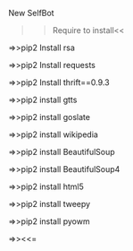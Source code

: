 New SelfBot

>>Require to install<<

=>>pip2 Install rsa

=>>pip2 Install requests

=>>pip2 Install thrift==0.9.3

=>>pip2 install gtts

=>>pip2 install goslate 

=>>pip2 install wikipedia 

=>>pip2 install BeautifulSoup

=>>pip2 install BeautifulSoup4

=>>pip2 install html5

=>>pip2 install tweepy

=>>pip2 install pyowm

=>><<=
